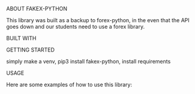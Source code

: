 ABOUT FAKEX-PYTHON

This library was built as a backup to forex-python, in the even that the API 
goes down and our students need to use a forex library.

BUILT WITH

GETTING STARTED

simply make a venv, pip3 install fakex-python, install requirements

USAGE

Here are some examples of how to use this library:
